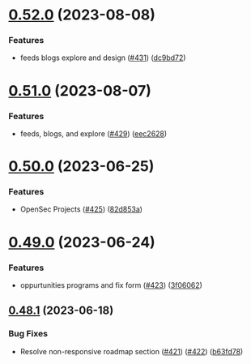 # [0.52.0](https://github.com/thecyberworld/thecyberhub.org/compare/v0.51.0...v0.52.0) (2023-08-08)


### Features

* feeds blogs explore and design ([#431](https://github.com/thecyberworld/thecyberhub.org/issues/431)) ([dc9bd72](https://github.com/thecyberworld/thecyberhub.org/commit/dc9bd729ceb97af7ed78501890d780ebf7de3cac))



# [0.51.0](https://github.com/thecyberworld/thecyberhub.org/compare/v0.50.0...v0.51.0) (2023-08-07)


### Features

* feeds, blogs, and explore ([#429](https://github.com/thecyberworld/thecyberhub.org/issues/429)) ([eec2628](https://github.com/thecyberworld/thecyberhub.org/commit/eec262852de6cc3c3c12ad1aa3de626480398cfe))



# [0.50.0](https://github.com/thecyberworld/thecyberhub.org/compare/v0.49.0...v0.50.0) (2023-06-25)


### Features

* OpenSec Projects ([#425](https://github.com/thecyberworld/thecyberhub.org/issues/425)) ([82d853a](https://github.com/thecyberworld/thecyberhub.org/commit/82d853a6fbc5e23af8b1ce242fd369e4b7224049))



# [0.49.0](https://github.com/thecyberworld/thecyberhub.org/compare/v0.48.1...v0.49.0) (2023-06-24)


### Features

* oppurtunities programs and fix form ([#423](https://github.com/thecyberworld/thecyberhub.org/issues/423)) ([3f06062](https://github.com/thecyberworld/thecyberhub.org/commit/3f06062e37b4ba694b371e51d92c99edccdfa62c))



## [0.48.1](https://github.com/thecyberworld/thecyberhub.org/compare/v0.48.0...v0.48.1) (2023-06-18)


### Bug Fixes

* Resolve non-responsive roadmap section ([#421](https://github.com/thecyberworld/thecyberhub.org/issues/421)) ([#422](https://github.com/thecyberworld/thecyberhub.org/issues/422)) ([b63fd78](https://github.com/thecyberworld/thecyberhub.org/commit/b63fd786682fd50b4ce55cb65c2fc4e7d885256b))



